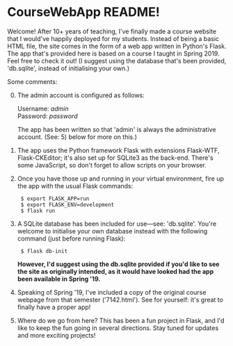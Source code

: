 # CourseWebApp README!

Welcome!  After 10+ years of teaching, I've finally made a course website that I would've happily deployed for my students.  Instead of being a basic HTML file, the site comes in the form of a web app written in Python's Flask.  The app that's provided here is based on a course I taught in Spring 2019.  Feel free to check it out!  (I suggest using the database that's been provided, 'db.sqlite', instead of initialising your own.)

Some comments:

  0) The admin account is configured as follows:
  
        Username: *admin*  
        Password: *password*
        
        The app has been written so that 'admin' is always the administrative account.  (See: 5) below for more on this.)

  1) The app uses the Python framework Flask with extensions Flask-WTF, Flask-CKEditor; it's also set up for SQLite3 as the back-end.  There's some JavaScript, so don't forget to allow scripts on your browser.
  
  2) Once you have those up and running in your virtual environment, fire up the app with the usual Flask commands:
  
          $ export FLASK_APP=run
          $ export FLASK_ENV=development
          $ flask run
          
  3) A SQLite database has been included for use—see: 'db.sqlite'.  You're welcome to initialise your own database instead with the following command (just before running Flask):
  
          $ flask db-init
          
      **However, I'd suggest using the db.sqlite provided if you'd like to see the site as originally intended, as it would have looked had the app been available in Spring '19.**
      
  4) Speaking of Spring '19, I've included a copy of the original course webpage from that semester ('7142.html').  See for yourself: it's great to finally have a proper app!
  
  5) Where do we go from here?  This has been a fun project in Flask, and I'd like to keep the fun going in several directions.  Stay tuned for updates and more exciting projects!
